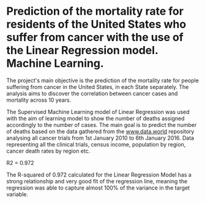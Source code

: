 # Prediction of the mortality rate for residents of the United States who suffer from cancer with the use of the Linear Regression model. Machine Learning.


The project's main objective is the prediction of the mortality rate for people suffering from cancer in the United States, in each State separately. The analysis aims to discover the correlation between cancer cases and mortality across 10 years.


The Supervised Machine Learning model of Linear Regression was used with the aim of learning model to show the number of deaths assigned accordingly to the number of cases. The main goal is to predict the number of deaths based on the data gathered from the www.data.world repository analysing all cancer trials from 1st January 2010 to 6th January 2016. Data representing all the clinical trials, census income, population by region, cancer death rates by region etc. 

R2 = 0.972

The R-squared of 0.972 calculated for the Linear Regression Model has a strong relationship and very good 
fit of the regression line, meaning the regression was able to capture almost 100% of the variance in 
the target variable.
